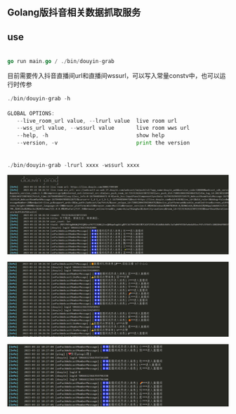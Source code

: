 ## Golang版抖音相关数据抓取服务

## use
```go

go run main.go / ./bin/douyin-grab

```

目前需要传入抖音直播间url和直播间wssurl，可以写入常量constv中，也可以运行时传参
```go
./bin/douyin-grab -h

GLOBAL OPTIONS:
   --live_room_url value, --lrurl value  live room url
   --wss_url value, --wssurl value       live room wws url
   --help, -h                            show help
   --version, -v                         print the version


./bin/douyin-grab -lrurl xxxx -wssurl xxxx
```
![](https://raw.githubusercontent.com/HughNian/douyin-grab/main/images/2.png)  

![](https://raw.githubusercontent.com/HughNian/douyin-grab/main/images/3.png)  

![](https://raw.githubusercontent.com/HughNian/douyin-grab/main/images/1.png)  
